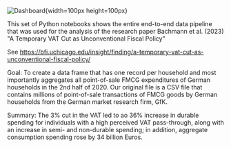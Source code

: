 ![Dashboard](https://github.com/satyajitdutt-data/Consumer-spending-price-change-data-analysis/blob/main/assets/144555009/80c39001-092a-46c6-8390-f5b50cc261a3.png){width=100px height=100px}

This set of Python notebooks shows the entire end-to-end data pipeline that was used for the analysis of the research paper
Bachmann et al. (2023) "A Temporary VAT Cut as Unconventional Fiscal Policy" 

See https://bfi.uchicago.edu/insight/finding/a-temporary-vat-cut-as-unconventional-fiscal-policy/ 

Goal: To create a data frame that has one record per household and most importantly aggregates all point-of-sale FMCG expenditures of German households 
in the 2nd half of 2020. Our original file is a CSV file that contains millions of point-of-sale transactions of FMCG goods by German households from the
German market research firm, GfK. 

Summary: The 3% cut in the VAT led to ao 36% increase in durable spending for individuals with a high perceived VAT pass-through, along with an increase in 
semi- and non-durable spending; in addition, aggregate consumption spending rose by 34 billion Euros.

